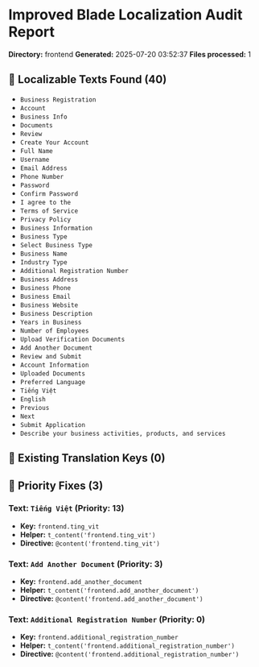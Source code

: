 # Improved Blade Localization Audit Report

**Directory:** frontend
**Generated:** 2025-07-20 03:52:37
**Files processed:** 1

## 📝 Localizable Texts Found (40)

- `Business Registration`
- `Account`
- `Business Info`
- `Documents`
- `Review`
- `Create Your Account`
- `Full Name`
- `Username`
- `Email Address`
- `Phone Number`
- `Password`
- `Confirm Password`
- `I agree to the`
- `Terms of Service`
- `Privacy Policy`
- `Business Information`
- `Business Type`
- `Select Business Type`
- `Business Name`
- `Industry Type`
- `Additional Registration Number`
- `Business Address`
- `Business Phone`
- `Business Email`
- `Business Website`
- `Business Description`
- `Years in Business`
- `Number of Employees`
- `Upload Verification Documents`
- `Add Another Document`
- `Review and Submit`
- `Account Information`
- `Uploaded Documents`
- `Preferred Language`
- `Tiếng Việt`
- `English`
- `Previous`
- `Next`
- `Submit Application`
- `Describe your business activities, products, and services`

## 🔑 Existing Translation Keys (0)


## 🎯 Priority Fixes (3)

### Text: `Tiếng Việt` (Priority: 13)
- **Key:** `frontend.ting_vit`
- **Helper:** `t_content('frontend.ting_vit')`
- **Directive:** `@content('frontend.ting_vit')`

### Text: `Add Another Document` (Priority: 3)
- **Key:** `frontend.add_another_document`
- **Helper:** `t_content('frontend.add_another_document')`
- **Directive:** `@content('frontend.add_another_document')`

### Text: `Additional Registration Number` (Priority: 0)
- **Key:** `frontend.additional_registration_number`
- **Helper:** `t_content('frontend.additional_registration_number')`
- **Directive:** `@content('frontend.additional_registration_number')`

